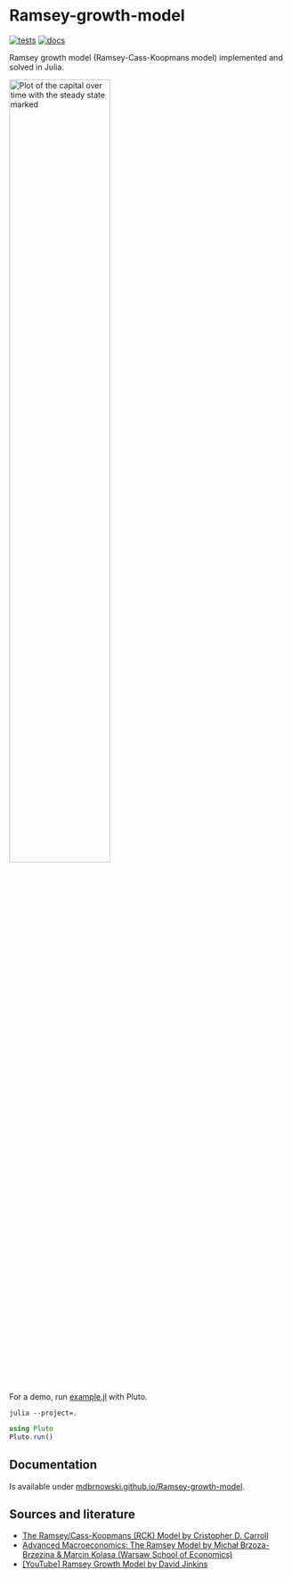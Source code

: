 # Ramsey-growth-model

[![tests](https://github.com/mdbrnowski/Ramsey-growth-model/actions/workflows/test.yml/badge.svg)](https://github.com/mdbrnowski/Ramsey-growth-model/actions/workflows/test.yml)
[![docs](https://img.shields.io/badge/docs-dev-blue.svg)](https://mdbrnowski.github.io/Ramsey-growth-model/dev)

Ramsey growth model (Ramsey-Cass-Koopmans model) implemented and solved in Julia.

<img src="https://github.com/mdbrnowski/Ramsey-growth-model/assets/59224943/2e1f1564-903a-44f7-b422-329411dbbeeb" width=60% alt="Plot of the capital over time with the steady state marked">

For a demo, run [example.jl](example.jl) with Pluto.

```shell
julia --project=.
```

```julia
using Pluto
Pluto.run()
```

## Documentation

Is available under [mdbrnowski.github.io/Ramsey-growth-model](https://mdbrnowski.github.io/Ramsey-growth-model/).

## Sources and literature

* [The Ramsey/Cass-Koopmans (RCK) Model by Cristopher D. Carroll](https://www.econ2.jhu.edu/people/ccarroll/public/lecturenotes/Growth/RamseyCassKoopmans.pdf)
* [Advanced Macroeconomics: The Ramsey Model by Michał Brzoza-Brzezina & Marcin Kolasa (Warsaw School of Economics)](https://web.sgh.waw.pl/~mbrzez/Adv_Macro/2_Ramsey_model.pdf)
* [[YouTube] Ramsey Growth Model by David Jinkins](https://www.youtube.com/playlist?list=PL94VN_srVyLD7Tk7s5b6qI8SEJP2LszKA)
